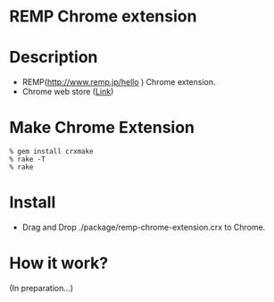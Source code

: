 REMP Chrome extension
==================

Description
===========

* REMP(http://www.remp.jp/hello ) Chrome extension.
 * Chrome web store ([Link](https://chrome.google.com/webstore/detail/remp-it/pbmoafmfigobginfpkdpbdihelflgnda?utm_source=chrome-ntp-icon))


Make Chrome Extension
=====================

    % gem install crxmake
    % rake -T
    % rake

Install
=======

* Drag and Drop ./package/remp-chrome-extension.crx to Chrome.

How it work?
============

(In preparation...)



